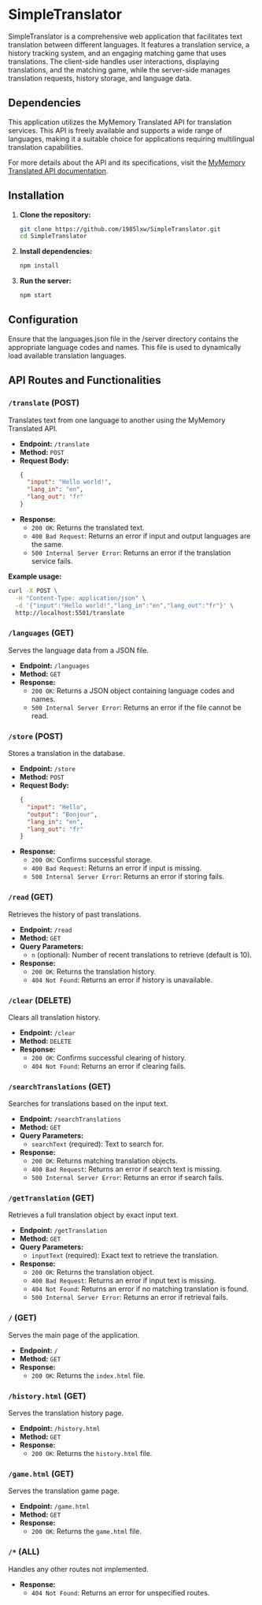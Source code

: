 # SimpleTranslator

SimpleTranslator is a comprehensive web application that facilitates text translation between different languages. It features a translation service, a history tracking system, and an engaging matching game that uses translations. The client-side handles user interactions, displaying translations, and the matching game, while the server-side manages translation requests, history storage, and language data.


## Dependencies

This application utilizes the MyMemory Translated API for translation services. This API is freely available and supports a wide range of languages, making it a suitable choice for applications requiring multilingual translation capabilities.

For more details about the API and its specifications, visit the [MyMemory Translated API documentation](https://mymemory.translated.net/doc/spec.php).

## Installation

1. **Clone the repository:**
   ```bash
   git clone https://github.com/1985lxw/SimpleTranslator.git
   cd SimpleTranslator

2. **Install dependencies:**
    ```bash
    npm install

3. **Run the server:**
    ```bash
    npm start

## Configuration

Ensure that the languages.json file in the /server directory contains the appropriate language codes and names. This file is used to dynamically load available translation languages.


## API Routes and Functionalities

### `/translate` (POST)

Translates text from one language to another using the MyMemory Translated API.

- **Endpoint:** `/translate`
- **Method:** `POST`
- **Request Body:**
  ```json
  {
    "input": "Hello world!",
    "lang_in": "en",
    "lang_out": "fr"
  }
  ```
- **Response:**
  - `200 OK`: Returns the translated text.
  - `400 Bad Request`: Returns an error if input and output languages are the same.
  - `500 Internal Server Error`: Returns an error if the translation service fails.

**Example usage:**
  ```bash
  curl -X POST \
    -H "Content-Type: application/json" \
    -d '{"input":"Hello world!","lang_in":"en","lang_out":"fr"}' \
    http://localhost:5501/translate
  ```

### `/languages` (GET)

Serves the language data from a JSON file.

- **Endpoint:** `/languages`
- **Method:** `GET`
- **Response:**
  - `200 OK`: Returns a JSON object containing language codes and names.
  - `500 Internal Server Error`: Returns an error if the file cannot be read.

### `/store` (POST)

Stores a translation in the database.

- **Endpoint:** `/store`
- **Method:** `POST`
- **Request Body:**
  ```json
  {
    "input": "Hello",
    "output": "Bonjour",
    "lang_in": "en",
    "lang_out": "fr"
  }
  ```
- **Response:**
  - `200 OK`: Confirms successful storage.
  - `400 Bad Request`: Returns an error if input is missing.
  - `500 Internal Server Error`: Returns an error if storing fails.

### `/read` (GET)

Retrieves the history of past translations.

- **Endpoint:** `/read`
- **Method:** `GET`
- **Query Parameters:**
  - `n` (optional): Number of recent translations to retrieve (default is 10).
- **Response:**
  - `200 OK`: Returns the translation history.
  - `404 Not Found`: Returns an error if history is unavailable.

### `/clear` (DELETE)

Clears all translation history.

- **Endpoint:** `/clear`
- **Method:** `DELETE`
- **Response:**
  - `200 OK`: Confirms successful clearing of history.
  - `404 Not Found`: Returns an error if clearing fails.

### `/searchTranslations` (GET)

Searches for translations based on the input text.

- **Endpoint:** `/searchTranslations`
- **Method:** `GET`
- **Query Parameters:**
  - `searchText` (required): Text to search for.
- **Response:**
  - `200 OK`: Returns matching translation objects.
  - `400 Bad Request`: Returns an error if search text is missing.
  - `500 Internal Server Error`: Returns an error if search fails.

### `/getTranslation` (GET)

Retrieves a full translation object by exact input text.

- **Endpoint:** `/getTranslation`
- **Method:** `GET`
- **Query Parameters:**
  - `inputText` (required): Exact text to retrieve the translation.
- **Response:**
  - `200 OK`: Returns the translation object.
  - `400 Bad Request`: Returns an error if input text is missing.
  - `404 Not Found`: Returns an error if no matching translation is found.
  - `500 Internal Server Error`: Returns an error if retrieval fails.

### `/` (GET)

Serves the main page of the application.

- **Endpoint:** `/`
- **Method:** `GET`
- **Response:**
  - `200 OK`: Returns the `index.html` file.

### `/history.html` (GET)

Serves the translation history page.

- **Endpoint:** `/history.html`
- **Method:** `GET`
- **Response:**
  - `200 OK`: Returns the `history.html` file.

### `/game.html` (GET)

Serves the translation game page.

- **Endpoint:** `/game.html`
- **Method:** `GET`
- **Response:**
  - `200 OK`: Returns the `game.html` file.

### `/*` (ALL)

Handles any other routes not implemented.

- **Response:**
  - `404 Not Found`: Returns an error for unspecified routes.
